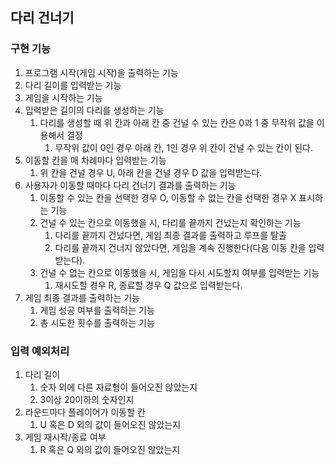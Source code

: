 ## 다리 건너기

### 구현 기능
1. 프로그램 시작(게임 시작)을 출력하는 기능
2. 다리 길이를 입력받는 기능
3. 게임을 시작하는 기능
4. 입력받은 길이의 다리를 생성하는 기능
   1. 다리를 생성할 때 위 칸과 아래 칸 중 건널 수 있는 칸은 0과 1 중 무작위 값을 이용해서 결정
      1. 무작위 값이 0인 경우 아래 칸, 1인 경우 위 칸이 건널 수 있는 칸이 된다.
5. 이동할 칸을 매 차례마다 입력받는 기능
   1. 위 칸을 건널 경우 U, 아래 칸을 건널 경우 D 값을 입력받는다.
6. 사용자가 이동할 때마다 다리 건너기 결과를 출력하는 기능
   1. 이동할 수 있는 칸을 선택한 경우 O, 이동할 수 없는 칸을 선택한 경우 X 표시하는 기능
   2. 건널 수 있는 칸으로 이동했을 시, 다리를 끝까지 건넜는지 확인하는 기능
      1. 다리를 끝까지 건넜다면, 게임 최종 결과를 출력하고 루프를 탈출
      2. 다리를 끝까지 건너지 않았다면, 게임을 계속 진행한다(다음 이동 칸을 입력받는다).
   3. 건널 수 없는 칸으로 이동했을 시, 게임을 다시 시도할지 여부를 입력받는 기능
      1. 재시도할 경우 R, 종료할 경우 Q 값으로 입력받는다.
7. 게임 최종 결과를 출력하는 기능
   1. 게임 성공 여부를 출력하는 기능
   2. 총 시도한 횟수를 출력하는 기능

### 입력 예외처리
1. 다리 길이
    1. 숫자 외에 다른 자료형이 들어오진 않았는지
    2. 3이상 20이하의 숫자인지
2. 라운드마다 플레이어가 이동할 칸
    1. U 혹은 D 외의 값이 들어오진 않았는지
3. 게임 재시작/종료 여부
    1. R 혹은 Q 외의 값이 들어오진 않았는지

